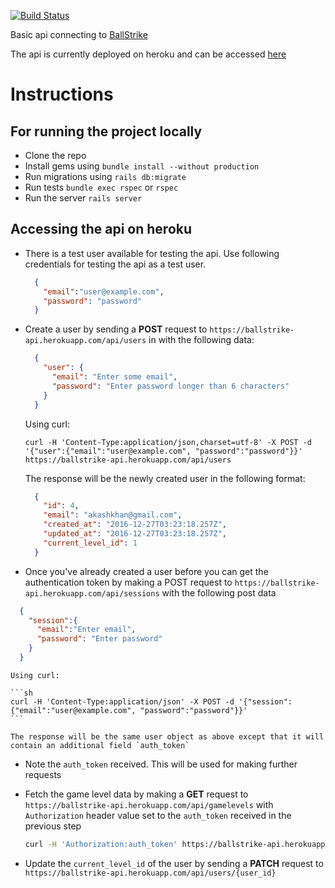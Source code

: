 [![Build Status](https://travis-ci.org/akash93/ball-strike-api.svg?branch=master)](https://travis-ci.org/akash93/ball-strike-api)

Basic api connecting to [ BallStrike ]( https://github.com/akash93/ball-strike )

The api is currently deployed on heroku and can be accessed [here](https://ballstrike-api.herokuapp.com)

# Instructions

## For running the project locally

  * Clone the repo
  * Install gems using `bundle install --without production`
  * Run migrations using `rails db:migrate`
  * Run tests `bundle exec rspec` or `rspec`
  * Run the server `rails server`

## Accessing the api on heroku

  * There is a test user available for testing the api. Use following credentials for testing the api as a test user.

    ```json
      {
        "email":"user@example.com",
        "password": "password"
      }

    ```
  * Create a user by sending a **POST** request to `https://ballstrike-api.herokuapp.com/api/users` in with the following data:

    ```json
      {
        "user": {
          "email": "Enter some email",
          "password": "Enter password longer than 6 characters"
        }
      }
    ```
    Using curl:

    `curl -H 'Content-Type:application/json,charset=utf-8' -X POST -d '{"user":{"email":"user@example.com", "password":"password"}}' https://ballstrike-api.herokuapp.com/api/users `

    The response will be the newly created user in the following format:

    ```json
      {
        "id": 4,
        "email": "akashkhan@gmail.com",
        "created_at": "2016-12-27T03:23:18.257Z",
        "updated_at": "2016-12-27T03:23:18.257Z",
        "current_level_id": 1
      }
    ```

  * Once you've already created a user before you can get the authentication token by making a POST request to
  `https://ballstrike-api.herokuapp.com/api/sessions` with the following post data

  ```json
    {
      "session":{
        "email":"Enter email",
        "password": "Enter password"
      }
    }
  ```
    Using curl:

    ```sh
    curl -H 'Content-Type:application/json' -X POST -d '{"session":{"email":"user@example.com", "password":"password"}}'
    ```
    
    The response will be the same user object as above except that it will contain an additional field `auth_token`

  * Note the `auth_token` received. This will be used for making further requests
  * Fetch the game level data by making a **GET** request to `https://ballstrike-api.herokuapp.com/api/gamelevels` with `Authorization` header value set to the `auth_token` received in the previous step

    ```sh
    curl -H 'Authorization:auth_token' https://ballstrike-api.herokuapp.com/api/gamelevels
    ```

  * Update the `current_level_id` of the user by sending a **PATCH** request to `https://ballstrike-api.herokuapp.com/api/users/{user_id}`

